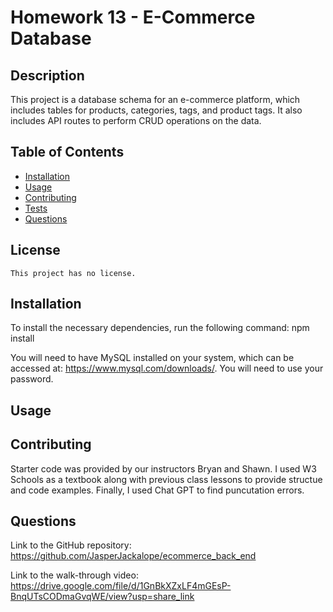 # Homework 13 - E-Commerce Database

## Description

This project is a database schema for an e-commerce platform, which includes tables for products, categories, tags, and product tags. It also includes API routes to perform CRUD operations on the data.

## Table of Contents

- [Installation](#installation)
- [Usage](#usage)
- [Contributing](#contributing)
- [Tests](#tests)
- [Questions](#questions)

## License

    This project has no license.

## Installation

To install the necessary dependencies, run the following command: npm install

You will need to have MySQL installed on your system, which can be accessed at: https://www.mysql.com/downloads/. You will need to use your password. 

## Usage

## Contributing

Starter code was provided by our instructors Bryan and Shawn. I used W3 Schools as a textbook along with previous class lessons to provide structue and code examples. Finally, I used Chat GPT to find puncutation errors. 

## Questions

Link to the GitHub repository: https://github.com/JasperJackalope/ecommerce_back_end

Link to the walk-through video: https://drive.google.com/file/d/1GnBkXZxLF4mGEsP-BnqUTsCODmaGvqWE/view?usp=share_link